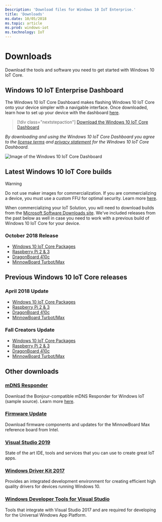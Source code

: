 ```yaml
---
Description: 'Download files for Windows 10 IoT Enterprise.'
title: 'Downloads'
ms.date: 10/05/2018
ms.topic: article
ms.prod: windows-iot
ms.technology: IoT
---
```


# Downloads
Download the tools and software you need to get started with Windows 10 IoT Core.

## Windows 10 IoT Enterprise Dashboard

The Windows 10 IoT Core Dashboard makes flashing Windows 10 IoT Core onto your device simpler with a navigable interface. Once downloaded, learn how to set up your device with the dashboard [here](https://docs.microsoft.com/windows/iot-core/tutorials/quickstarter/devicesetup#using-the-iot-dashboard-raspberry-pi-minnowboard-nxp).

> [!div class="nextstepaction"]
> [Download the Windows 10 IoT Core Dashboard](https://go.microsoft.com/fwlink/?LinkID=708576)

_By downloading and using the Windows 10 IoT Core Dashboard you agree to the [license terms](https://go.microsoft.com/fwlink/?LinkID=703960&clcid=0x4809) and [privacy statement](https://go.microsoft.com/fwlink/?LinkId=521839) for the Windows 10 IoT Core Dashboard._

![Image of the Windows 10 IoT Core Dashboard](media/IoTDashboard/DASHBOARD-800x450.jpg)

## Latest Windows 10 IoT Core builds

> [!WARNING]
> Do not use maker images for commercialization. If you are commercializing a device, you must use a custom FFU for optimal security. Learn more [here](https://docs.microsoft.com/windows-hardware/manufacture/iot/iot-core-manufacturing-guide).

When commercializing your IoT Solution, you will need to download builds from the [Microsoft Software Downloads site](https://aka.ms/iotcoredownloads). We've included releases from the past below as well in case you need to work with a previous build of Windows 10 IoT Core for your device.

### October 2018 Release

* [Windows 10 IoT Core Packages](https://aka.ms/iotcoredownloads)
* [Raspberry Pi 2 & 3](https://go.microsoft.com/fwlink/?LinkId=846058)
* [DragonBoard 410c](https://go.microsoft.com/fwlink/?LinkId=846059)
* [MinnowBoard Turbot/Max](https://go.microsoft.com/fwlink/?linkid=846057)


## Previous Windows 10 IoT Core releases

### April 2018 Update

* [Windows 10 IoT Core Packages](https://software-download.microsoft.com/download/pr/17134.1.180410-1804.rs4_release_amd64fre_IOTCORE_PACKAGES.iso)
* [Raspberry Pi 2 & 3](https://software-download.microsoft.com/download/pr/17134.1.180410-1804.rs4_release_amd64fre_IOTCORE_RPi.iso)
* [DragonBoard 410c](https://software-download.microsoft.com/download/pr/17134.1.180410-1804.rs4_release_amd64fre_IOTCORE_QCDB410C.iso)
* [MinnowBoard Turbot/Max](https://software-download.microsoft.com/download/pr/17134.1.180410-1804.rs4_release_amd64fre_IOTCORE_MBM.iso)


### Fall Creators Update

* [Windows 10 IoT Core Packages](https://software-download.microsoft.com/download/pr/16299.15.170928-1534.rs3_release_amd64fre_IOTCORE_PACKAGES.iso)
* [Raspberry Pi 2 & 3](https://download.microsoft.com/download/9/6/2/9629C69B-02B8-4A82-A4C8-860D6E880C66/16299.15.170928-1534.rs3_release_amd64fre_IOTCORE_RPi.iso)
* [DragonBoard 410c](https://download.microsoft.com/download/1/0/C/10CAECC2-3B60-45BF-BF0D-D0BACF4072E5/16299.15.170928-1534.rs3_release_amd64fre_IOTCORE_QCDB410C.iso)
* [MinnowBoard Turbot/Max](https://download.microsoft.com/download/5/F/9/5F917B68-020E-4993-A972-F1A7038510CF/16299.15.170928-1534.rs3_release_amd64fre_IOTCORE_MBM.iso)


## Other downloads

### [mDNS Responder](https://go.microsoft.com/fwlink/?linkid=2077676)
Download the Bonjour-compatible mDNS Responder for Windows IoT (sample source). Learn more [here](mDNS.md).

### [Firmware Update](http://firmware.intel.com/projects/minnowboard-max)
Download firmware components and updates for the MinnowBoard Max reference board from Intel.

### [Visual Studio 2019](https://www.visualstudio.com/downloads/)
State of the art IDE, tools and services that you can use to create great IoT apps.

### [Windows Driver Kit 2017](https://msdn.microsoft.com/windows/hardware/hh852365.aspx)
Provides an integrated development environment for creating efficient high quality drivers for devices running Windows 10.

### [Windows Developer Tools for Visual Studio](https://developer.microsoft.com/windows/downloads/)
Tools that integrate with Visual Studio 2017 and are required for developing for the Universal Windows App Platform.

